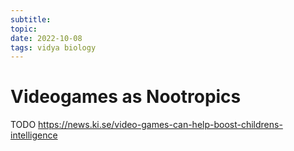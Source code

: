 ```yaml
---
subtitle:
topic:
date: 2022-10-08
tags: vidya biology
---
```


# Videogames as Nootropics
TODO
https://news.ki.se/video-games-can-help-boost-childrens-intelligence